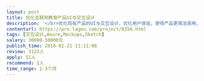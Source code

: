 ```yaml
---                
layout: post       
title: 优化互联网教育产品UI与交互设计           
description: '</br>优化现有产品的UI与交互设计，优化用户体验，使得产品更简洁易用，可参考的竞品包括智学网、极课大数据等。</br>'     
contenturl: https://pro.lagou.com/project/6356.html      
tags: [交互设计,Axure,Mockups,Sketch]            
salary: 30000-50000元          
publish_time: 2018-02-21 11:11:08         
review: 3122人                   
apply: 51人                   
recommend: 1人                   
time_range: 1-3个月              
---                 
```

